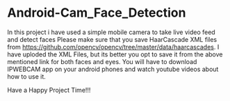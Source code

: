 # Android-Cam_Face_Detection
In this project i have used a simple mobile camera to take live video feed and detect faces
Please make sure that you save HaarCascade XML files from https://github.com/opencv/opencv/tree/master/data/haarcascades.
I have uploded the XML Files, but its better you opt to save it from the above mentioned link for both faces and eyes.
You will have to download IPWEBCAM app on your android phones and watch youtube videos about how to use it.


Have a Happy Project Time!!!
